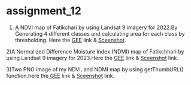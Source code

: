 # assignment_12

1) A  NDVI map of Fatikchari by using Landsat 9 imagery for 2022.By Generating 4 different classes and calculating area for each class by thresholding. Here the [GEE](https://code.earthengine.google.com/90e03e062d376582f72aedc459a4d86b) link & [Sceenshot](https://github.com/Aimon-Rana-Jihad/assignment_12/commit/f291da308367de99bb0f8daa14bc0e20ccb2c34a).

2)A Normalized Difference Moisture Index (NDMI) map of Fatikchhari by using Landsat 9 imagery for 2023.Here the [GEE](https://code.earthengine.google.com/170378bf756568dd6dbdf10635da20ac) link & [Sceenshot](https://github.com/Aimon-Rana-Jihad/assignment_12/commit/5749d462c0bb3580f237c87ec26b13ee188e08d6) link.

3)Two PNG image of my NDVI, and NDMI map by using getThumbURL() function.here the[ GEE](https://code.earthengine.google.com/be4fb9b61721b32fb9f96447c68e0000) link & [Sceenshot](https://github.com/Aimon-Rana-Jihad/assignment_12/commit/04f5386e6f2f544fafdd5fc52f0c57f2887cac6e) link.
